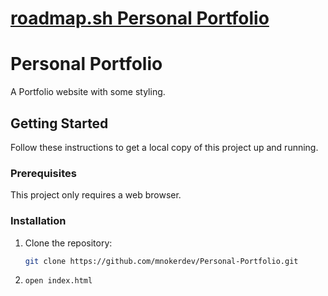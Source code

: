 # [roadmap.sh Personal Portfolio](https://roadmap.sh/projects/portfolio-website)

# Personal Portfolio

A Portfolio website with some styling.

## Getting Started

Follow these instructions to get a local copy of this project up and running.

### Prerequisites

This project only requires a web browser.

### Installation

1. Clone the repository:
   ```bash
   git clone https://github.com/mnokerdev/Personal-Portfolio.git
   ```
2. ```bash
   open index.html
   ```
